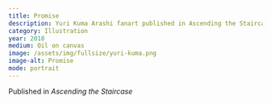 ```yaml
---
title: Promise
description: Yuri Kuma Arashi fanart published in Ascending the Staircase, 2018
category: Illustration
year: 2018
medium: Oil on canvas
image: /assets/img/fullsize/yuri-kuma.png
image-alt: Promise
mode: portrait
---
```


Published in *Ascending the Staircase*